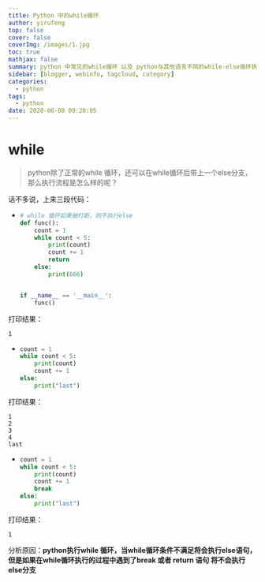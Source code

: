 ```yaml
---
title: Python 中的while循环
author: yirufeng
top: false
cover: false
coverImg: /images/1.jpg
toc: true
mathjax: false
summary: python 中常见的while循环 以及 python与其他语言不同的while-else循环执行流程,尤其要注意else的执行时机
sidebar: [blogger, webinfo, tagcloud, category]
categories: 
  - python
tags:
  - python
date: 2020-06-08 09:20:05
---
```




# while

> python除了正常的while 循环，还可以在while循环后带上一个else分支，那么执行流程是怎么样的呢？



话不多说，上来三段代码：



- ```python
  # while 循环如果被打断，则不执行else
  def func():
      count = 1
      while count < 5:
          print(count)
          count += 1
          return
      else:
          print(666)
  
  
  if __name__ == '__main__':
      func()
  ```

打印结果：
```shell
1
```




- ```python
  count = 1
  while count < 5:
      print(count)
      count += 1
  else:
      print("last")
  ```



打印结果：

```shell
1
2
3
4
last
```





- ```python
  count = 1
  while count < 5:
      print(count)
      count += 1
      break
  else:
      print("last")
  ```

打印结果：

```shell
1
```







分析原因：**python执行while 循环，当while循环条件不满足将会执行else语句，但是如果在while循环执行的过程中遇到了break 或者 return 语句 将不会执行else分支**

